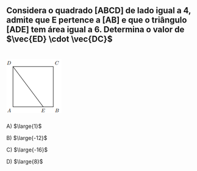 ## Considera o quadrado [ABCD] de lado igual a 4, admite que E pertence a [AB] e que o triângulo [ADE] tem área igual a 6. Determina o valor de $\vec{ED} \cdot \vec{DC}$ 
#  ![Alt text](image.png)

A) $\large{1}$

B) $\large{-12}$

C) $\large{-16}$


D) $\large{8}$


